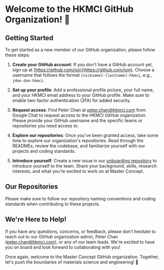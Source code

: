# Welcome to the HKMCI GitHub Organization! 🌟

## Getting Started

To get started as a new member of our GitHub organization, please follow these steps:

1. **Create your GitHub account**: If you don't have a GitHub account yet, sign up at [https://github.com/join](https://github.com/join). Choose a username that follows the format `[nickname]-[lastname]-hkmci`, e.g., `jdoe-doe-hkmci`.

2. **Set up your profile**: Add a professional profile picture, your full name, and your HKMCI email address to your GitHub profile. Make sure to enable two-factor authentication (2FA) for added security.

3. **Request access**: Find Peter Chan at peter.chan@hkmci.com from Google Chat to request access to the HKMCI GitHub organization. Please provide your GitHub username and the specific teams or repositories you need access to.

4. **Explore our repositories**: Once you've been granted access, take some time to explore our organization's repositories. Read through the READMEs, review the codebase, and familiarize yourself with our projects and coding standards.

5. **Introduce yourself**: Create a new issue in our [onboarding repository]([link-to-repo](https://github.com/Master-Concept/Onboarding)) to introduce yourself to the team. Share your background, skills, research interests, and what you're excited to work on at Master Concept.

## Our Repositories

Please make sure to follow our repository naming conventions and coding standards when contributing to these projects.

## We're Here to Help!

If you have any questions, concerns, or feedback, please don't hesitate to reach out to our GitHub organization admin, Peter Chan (peter.chan@hkmci.com), or any of our team leads. We're excited to have you on board and look forward to collaborating with you!

Once again, welcome to the Master Concept GitHub organization. Together, let's push the boundaries of materials science and engineering! 🚀
